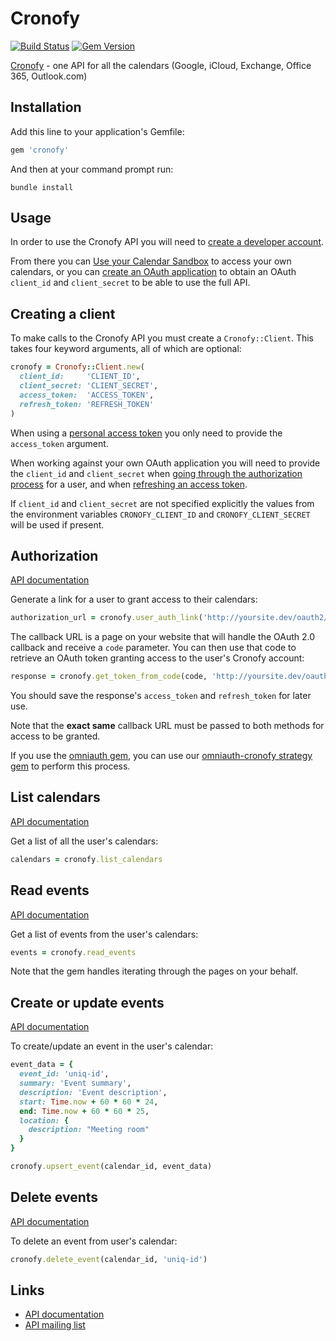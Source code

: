 # Cronofy

[![Build Status](https://travis-ci.org/cronofy/cronofy-ruby.svg?branch=master)](https://travis-ci.org/cronofy/cronofy-ruby)
[![Gem Version](https://badge.fury.io/rb/cronofy.svg)](http://badge.fury.io/rb/cronofy)

[Cronofy](https://www.cronofy.com) - one API for all the calendars (Google, iCloud, Exchange, Office 365, Outlook.com)

## Installation

Add this line to your application's Gemfile:

```ruby
gem 'cronofy'
```

And then at your command prompt run:

```
bundle install
```

## Usage

In order to use the Cronofy API you will need to [create a developer account](https://app.cronofy.com/sign_up/new).

From there you can [Use your Calendar Sandbox](https://app.cronofy.com/oauth/sandbox)
to access your own calendars, or you can [create an OAuth application](https://app.cronofy.com/oauth/applications/new)
to obtain an OAuth `client_id` and `client_secret` to be able to use the full
API.

## Creating a client

To make calls to the Cronofy API you must create a `Cronofy::Client`. This takes
four keyword arguments, all of which are optional:

```ruby
cronofy = Cronofy::Client.new(
  client_id:     'CLIENT_ID',
  client_secret: 'CLIENT_SECRET',
  access_token:  'ACCESS_TOKEN',
  refresh_token: 'REFRESH_TOKEN'
)
```

When using a [personal access token](https://app.cronofy.com/oauth/applications/5447ae289bd94726da00000f/tokens)
you only need to provide the `access_token` argument.

When working against your own OAuth application you will need to provide the
`client_id` and `client_secret` when [going through the authorization process](https://www.cronofy.com/developers/api/#authorization)
for a user, and when [refreshing an access token](https://www.cronofy.com/developers/api/#token-refresh).

If `client_id` and `client_secret` are not specified explicitly the values from
the environment variables `CRONOFY_CLIENT_ID` and `CRONOFY_CLIENT_SECRET` will
be used if present.

## Authorization

[API documentation](https://www.cronofy.com/developers/api/#authorization)

Generate a link for a user to grant access to their calendars:

```ruby
authorization_url = cronofy.user_auth_link('http://yoursite.dev/oauth2/callback')
```

The callback URL is a page on your website that will handle the OAuth 2.0
callback and receive a `code` parameter. You can then use that code to retrieve
an OAuth token granting access to the user's Cronofy account:

```ruby
response = cronofy.get_token_from_code(code, 'http://yoursite.dev/oauth2/callback')
```

You should save the response's `access_token` and `refresh_token` for later use.

Note that the **exact same** callback URL must be passed to both methods for
access to be granted.

If you use the [omniauth gem](https://rubygems.org/gems/omniauth), you can use
our [omniauth-cronofy strategy gem](https://rubygems.org/gems/omniauth-cronofy)
to perform this process.

## List calendars

[API documentation](https://www.cronofy.com/developers/api/#calendars)

Get a list of all the user's calendars:

```ruby
calendars = cronofy.list_calendars
```

## Read events

[API documentation](https://www.cronofy.com/developers/api/#read-events)

Get a list of events from the user's calendars:

```ruby
events = cronofy.read_events
```

Note that the gem handles iterating through the pages on your behalf.

## Create or update events

[API documentation](https://www.cronofy.com/developers/api/#upsert-event)

To create/update an event in the user's calendar:

```ruby
event_data = {
  event_id: 'uniq-id',
  summary: 'Event summary',
  description: 'Event description',
  start: Time.now + 60 * 60 * 24,
  end: Time.now + 60 * 60 * 25,
  location: {
    description: "Meeting room"
  }
}

cronofy.upsert_event(calendar_id, event_data)
```

## Delete events

[API documentation](https://www.cronofy.com/developers/api/#delete-event)

To delete an event from user's calendar:

```ruby
cronofy.delete_event(calendar_id, 'uniq-id')
```

## Links

 * [API documentation](https://www.cronofy.com/developers/api)
 * [API mailing list](https://groups.google.com/d/forum/cronofy-api)

